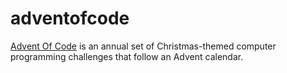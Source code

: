 # adventofcode
[Advent Of Code](https://adventofcode.com) is an annual set of Christmas-themed computer programming challenges that follow an Advent calendar.
